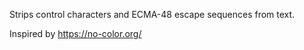 Strips control characters and ECMA-48 escape sequences from text.

Inspired by https://no-color.org/
